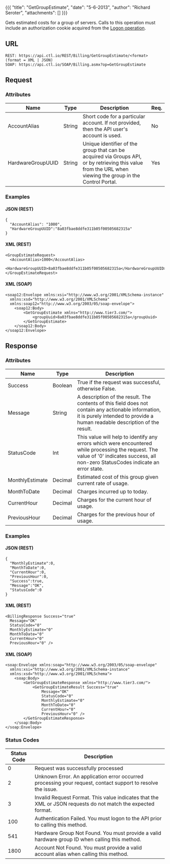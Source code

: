 {{{
  "title": "GetGroupEstimate",
  "date": "5-6-2013",
  "author": "Richard Seroter",
  "attachments": []
}}}

Gets estimated costs for a group of servers. Calls to this operation must include an authorization cookie acquired from the [Logon operation](../Authentication/logon.md).

## URL

    REST: https://api.ctl.io/REST/Billing/GetGroupEstimate/<format> (format = XML | JSON)
    SOAP: https://api.ctl.io/SOAP/Billing.asmx?op=GetGroupEstimate

## Request

### Attributes

| Name | Type | Description | Req. |
| --- | --- | --- | --- |
| AccountAlias | String | Short code for a particular account. If not provided, then the API user's account is used. | No |
| HardwareGroupUUID | String | Unique identifier of the group that can be acquired via Groups API, or by retrieving this value from the URL when viewing the group in the Control Portal. | Yes |

### Examples

#### JSON (REST)

    {
      "AccountAlias": "1000",
      "HardwareGroupUUID":"8a03fbae8ddfe311b05f00505682315a"
    }

#### XML (REST)

    <GroupEstimateRequest>
      <AccountAlias>1000</AccountAlias>
      <HardwareGroupUUID>8a03fbae8ddfe311b05f00505682315a</HardwareGroupUUID>
    </GroupEstimateRequest>

#### XML (SOAP)

    <soap12:Envelope xmlns:xsi="http://www.w3.org/2001/XMLSchema-instance"
      xmlns:xsd="http://www.w3.org/2001/XMLSchema"
      xmlns:soap12="http://www.w3.org/2003/05/soap-envelope">
        <soap12:Body>
            <GetGroupEstimate xmlns="http://www.tier3.com/">
                <groupUuid>8a03fbae8ddfe311b05f00505682315a</groupUuid>
            </GetGroupEstimate>
        </soap12:Body>
    </soap12:Envelope>

## Response

### Attributes

| Name | Type | Description |
| --- | --- | --- |
| Success | Boolean | True if the request was successful, otherwise False. |
| Message | String | A description of the result. The contents of this field does not contain any actionable information, it is purely intended to provide a human readable description of the result. |
| StatusCode | Int | This value will help to identify any errors which were encountered while processing the request. The value of '0' indicates success, all non-zero StatusCodes indicate an error state. |
| MonthlyEstimate | Decimal | Estimated cost of this group given current rate of usage. |
| MonthToDate | Decimal | Charges incurred up to today. |
| CurrentHour | Decimal | Charges for the current hour of usage. |
| PreviousHour | Decimal | Charges for the previous hour of usage. |

### Examples

#### JSON (REST)

    {
      "MonthlyEstimate":0,
      "MonthToDate":0,
      "CurrentHour":0,
      "PreviousHour":0,
      "Success":true,
      "Message":"OK",
      "StatusCode":0
    }

#### XML (REST)

    <BillingResponse Success="true"
      Message="OK"
      StatusCode="0"
      MonthlyEstimate="0"
      MonthToDate="0"
      CurrentHour="0"
      PreviousHour="0" />

#### XML (SOAP)

    <soap:Envelope xmlns:soap="http://www.w3.org/2003/05/soap-envelope"
      xmlns:xsi="http://www.w3.org/2001/XMLSchema-instance"
      xmlns:xsd="http://www.w3.org/2001/XMLSchema">
        <soap:Body>
            <GetGroupEstimateResponse xmlns="http://www.tier3.com/">
                <GetGroupEstimateResult Success="true"
                    Message="OK"
                    StatusCode="0"
                    MonthlyEstimate="0"
                    MonthToDate="0"
                    CurrentHour="0"
                    PreviousHour="0" />
            </GetGroupEstimateResponse>
        </soap:Body>
    </soap:Envelope>

### Status Codes

| Status Code | Description |
| --- | --- |
| 0 | Request was successfully processed |
| 2 | Unknown Error.  An application error occurred processing your request, contact support to resolve the issue. |
| 3 | Invalid Request Format. This value indicates that the XML or JSON requests do not match the expected format. |
| 100 | Authentication Failed.  You must logon to the API prior to calling this method. |
| 541 | Hardware Group Not Found.  You must provide a valid hardware group ID when calling this method. |
| 1800 | Account Not Found.  You must provide a valid account alias when calling this method. |

